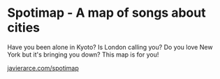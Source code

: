 # Spotimap - A map of songs about cities

Have you been alone in Kyoto? Is London calling you? Do you love New York but it's bringing you down? This map is for you!

[javierarce.com/spotimap](http://javierarce.com/spotimap)
